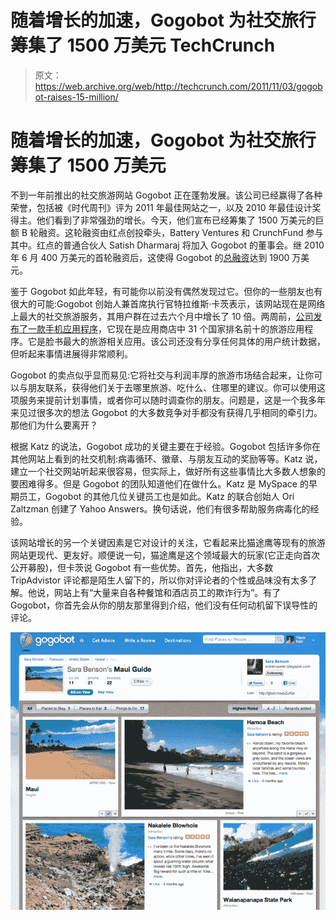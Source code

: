 # 随着增长的加速，Gogobot 为社交旅行筹集了 1500 万美元 TechCrunch

> 原文：<https://web.archive.org/web/http://techcrunch.com/2011/11/03/gogobot-raises-15-million/>

# 随着增长的加速，Gogobot 为社交旅行筹集了 1500 万美元

不到一年前推出的社交旅游网站 Gogobot 正在蓬勃发展。该公司已经赢得了各种荣誉，包括被《时代周刊》评为 2011 年最佳网站之一，以及 2010 年最佳设计奖得主。他们看到了非常强劲的增长。今天，他们宣布已经筹集了 1500 万美元的巨额 B 轮融资。这轮融资由红点创投牵头，Battery Ventures 和 CrunchFund 参与其中。红点的普通合伙人 Satish Dharmaraj 将加入 Gogobot 的董事会。继 2010 年 6 月 400 万美元的首轮融资后，这使得 Gogobot 的[总融资](https://web.archive.org/web/20230203154506/http://www.crunchbase.com/company/gogobot)达到 1900 万美元。

鉴于 Gogobot 如此年轻，有可能你以前没有偶然发现过它。但你的一些朋友也有很大的可能:Gogobot 创始人兼首席执行官特拉维斯·卡茨表示，该网站现在是网络上最大的社交旅游服务，其用户群在过去六个月中增长了 10 倍。两周前，[公司发布了一款手机应用程序](https://web.archive.org/web/20230203154506/https://techcrunch.com/2011/10/18/gogobot-takes-social-travel-discovery-platform-mobile-with-ios-app/)，它现在是应用商店中 31 个国家排名前十的旅游应用程序。它是脸书最大的旅游相关应用。该公司还没有分享任何具体的用户统计数据，但听起来事情进展得非常顺利。

Gogobot 的卖点似乎显而易见:它将社交与利润丰厚的旅游市场结合起来，让你可以与朋友联系，获得他们关于去哪里旅游、吃什么、住哪里的建议。你可以使用这项服务来提前计划事情，或者你可以随时调查你的朋友。问题是，这是一个我多年来见过很多次的想法 Gogobot 的大多数竞争对手都没有获得几乎相同的牵引力。那他们为什么要离开？

根据 Katz 的说法，Gogobot 成功的关键主要在于经验。Gogobot 包括许多你在其他网站上看到的社交机制:病毒循环、徽章、与朋友互动的奖励等等。Katz 说，建立一个社交网站听起来很容易，但实际上，做好所有这些事情比大多数人想象的要困难得多。但是 Gogobot 的团队知道他们在做什么。Katz 是 MySpace 的早期员工，Gogobot 的其他几位关键员工也是如此。Katz 的联合创始人 Ori Zaltzman 创建了 Yahoo Answers。换句话说，他们有很多帮助服务病毒化的经验。

该网站增长的另一个关键因素是它对设计的关注，它看起来比猫途鹰等现有的旅游网站更现代、更友好。顺便说一句，猫途鹰是这个领域最大的玩家(它正走向首次公开募股)，但卡茨说 Gogobot 有一些优势。首先，他指出，大多数 TripAdvistor 评论都是陌生人留下的，所以你对评论者的个性或品味没有太多了解。他说，网站上有“大量来自各种餐馆和酒店员工的欺诈行为”。有了 Gogobot，你首先会从你的朋友那里得到介绍，他们没有任何动机留下误导性的评论。

![](img/6772fd1c7b7a9b9600c86a17fc7676bc.png)